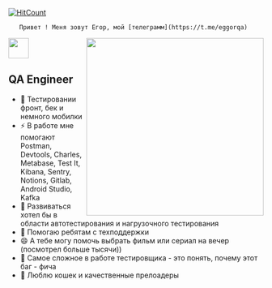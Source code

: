 [![HitCount](https://komarev.com/ghpvc/?username=browserneo&label=Profile%20views&color=60dae2&style=flat)](https://github.com/suop2)


       Привет ! Меня зовут Егор, мой [телеграмм](https://t.me/eggorqa)
       


<img align="right" width="350" src="https://giphy.com/gifs/Marinaannsimone-questions-q-a-marina-simone-zzD83Y042i0b9kN22B"/>

  <img src="steck/wave.gif" width="40px">
  
  
  
  ##  QA Engineer
  
- 🔭 Тестировании фронт, бек и немного мобилки
- ⚡ В работе мне помогают Postman, Devtools, Charles, Metabase, Test It, Kibana, Sentry, Notions, Gitlab, Android Studio, Kafka
- 🌱 Развиваться хотел бы в области автотестирования и нагрузочного тестирования
- 👯 Помогаю ребятам с техподдержки
- 😄 А тебе могу помочь выбрать фильм или сериал на вечер (посмотрел больше тысячи))
- 🤔 Самое сложное в работе тестировщика - это понять, почему этот баг - фича
- 💞️ Люблю кошек и качественные прелоадеры
<br>

